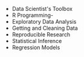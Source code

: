 * Data Scientist's Toolbox
* R Programming-
* Exploratory Data Analysis
* Getting and Cleaning Data
* Reproducible Research
* Statistical Inference
* Regression Models
